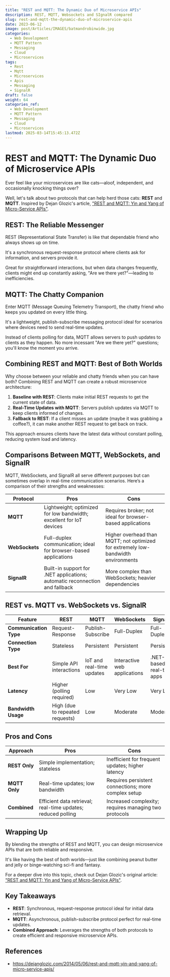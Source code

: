 ```yaml
---
title: "REST and MQTT: The Dynamic Duo of Microservice APIs"
description: REST, MQTT, Websockets and SIgnalR compared
slug: rest-and-mqtt-the-dynamic-duo-of-microservice-apis
date: 2023-06-12
image: post/Articles/IMAGES/batmandrobinwide.jpg
categories:
  - Web Development
  - MQTT Pattern
  - Messaging
  - Cloud
  - Microservices
tags:
  - Rest
  - Mqtt
  - Microservices
  - Apis
  - Messaging
  - SignalR
draft: false
weight: 64
categories_ref:
  - Web Development
  - MQTT Pattern
  - Messaging
  - Cloud
  - Microservices
lastmod: 2025-03-14T15:45:13.472Z
---
```

# REST and MQTT: The Dynamic Duo of Microservice APIs

Ever feel like your microservices are like cats—aloof, independent, and occasionally knocking things over?&#x20;

Well, let's talk about two protocols that can help herd those cats: **REST** and **MQTT**. Inspired by Dejan Glozic's article, ["REST and MQTT: Yin and Yang of Micro-Service APIs"](https://dejanglozic.com/2014/05/06/rest-and-mqtt-yin-and-yang-of-micro-service-apis/).

## REST: The Reliable Messenger

REST (Representational State Transfer) is like that dependable friend who always shows up on time.&#x20;

It's a synchronous request-response protocol where clients ask for information, and servers provide it.&#x20;

Great for straightforward interactions, but when data changes frequently, clients might end up constantly asking, "Are we there yet?"—leading to inefficiencies.

## MQTT: The Chatty Companion

Enter MQTT (Message Queuing Telemetry Transport), the chatty friend who keeps you updated on every little thing.&#x20;

It's a lightweight, publish-subscribe messaging protocol ideal for scenarios where devices need to send real-time updates.&#x20;

Instead of clients polling for data, MQTT allows servers to push updates to clients as they happen. No more incessant "Are we there yet?" questions; you'll know the moment you arrive.

## Combining REST and MQTT: Best of Both Worlds

Why choose between your reliable and chatty friends when you can have both? Combining REST and MQTT can create a robust microservice architecture:

1. **Baseline with REST**: Clients make initial REST requests to get the current state of data.
2. **Real-Time Updates with MQTT**: Servers publish updates via MQTT to keep clients informed of changes.
3. **Fallback to REST**: If a client misses an update (maybe it was grabbing a coffee?), it can make another REST request to get back on track.

This approach ensures clients have the latest data without constant polling, reducing system load and latency.

## Comparisons Between MQTT, WebSockets, and SignalR

MQTT, WebSockets, and SignalR all serve different purposes but can sometimes overlap in real-time communication scenarios. Here’s a comparison of their strengths and weaknesses:

| Protocol       | Pros                                                                        | Cons                                                                              |
| -------------- | --------------------------------------------------------------------------- | --------------------------------------------------------------------------------- |
| **MQTT**       | Lightweight; optimized for low bandwidth; excellent for IoT devices         | Requires broker; not ideal for browser-based applications                         |
| **WebSockets** | Full-duplex communication; ideal for browser-based applications             | Higher overhead than MQTT; not optimized for extremely low-bandwidth environments |
| **SignalR**    | Built-in support for .NET applications; automatic reconnection and fallback | More complex than WebSockets; heavier dependencies                                |

## REST vs. MQTT vs. WebSockets vs. SignalR

| Feature                | REST                            | MQTT                      | WebSockets                   | SignalR                   |
| ---------------------- | ------------------------------- | ------------------------- | ---------------------------- | ------------------------- |
| **Communication Type** | Request-Response                | Publish-Subscribe         | Full-Duplex                  | Full-Duplex               |
| **Connection Type**    | Stateless                       | Persistent                | Persistent                   | Persistent                |
| **Best For**           | Simple API interactions         | IoT and real-time updates | Interactive web applications | .NET-based real-time apps |
| **Latency**            | Higher (polling required)       | Low                       | Very Low                     | Very Low                  |
| **Bandwidth Usage**    | High (due to repeated requests) | Low                       | Moderate                     | Moderate                  |

## Pros and Cons

| Approach      | Pros                                                         | Cons                                                  |
| ------------- | ------------------------------------------------------------ | ----------------------------------------------------- |
| **REST Only** | Simple implementation; stateless                             | Inefficient for frequent updates; higher latency      |
| **MQTT Only** | Real-time updates; low bandwidth                             | Requires persistent connections; more complex setup   |
| **Combined**  | Efficient data retrieval; real-time updates; reduced polling | Increased complexity; requires managing two protocols |

## Wrapping Up

By blending the strengths of REST and MQTT, you can design microservice APIs that are both reliable and responsive.&#x20;

It's like having the best of both worlds—just like combining peanut butter and jelly or binge-watching sci-fi and fantasy.

For a deeper dive into this topic, check out Dejan Glozic's original article: ["REST and MQTT: Yin and Yang of Micro-Service APIs"](https://dejanglozic.com/2014/05/06/rest-and-mqtt-yin-and-yang-of-micro-service-apis/).

## Key Takeaways

* **REST**: Synchronous, request-response protocol ideal for initial data retrieval.
* **MQTT**: Asynchronous, publish-subscribe protocol perfect for real-time updates.
* **Combined Approach**: Leverages the strengths of both protocols to create efficient and responsive microservice APIs.

## References

* <https://dejanglozic.com/2014/05/06/rest-and-mqtt-yin-and-yang-of-micro-service-apis/>
